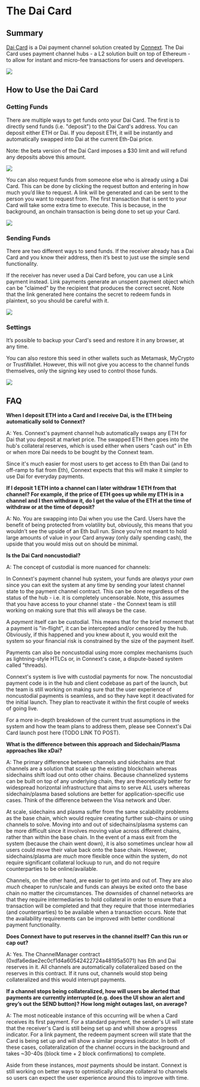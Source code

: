 # The Dai Card

## Summary

[Dai Card](https://daicard.io) is a Dai payment channel solution created by [Connext](https://connext.network/). The Dai Card uses  payment channel hubs - a L2 solution built on top of Ethereum - to allow for instant and micro-fee transactions for users and developers.

![](/assets/images/daicard_splash.png)

## How to Use the Dai Card

### Getting Funds

There are multiple ways to get funds onto your Dai Card. The first is to directly send funds (i.e. "deposit") to the Dai Card's address. You can deposit either ETH or Dai. If you deposit ETH, it will be instantly and automatically swapped into Dai at the current Eth-Dai price.

Note: the beta version of the Dai Card imposes a $30 limit and will refund any deposits above this amount.

![](/assets/images/daicard_deposit.png)

You can also request funds from someone else who is already using a Dai Card. This can be done by clicking the request button and entering in how much you’d like to request. A link will be generated and can be sent to the person you want to request from. The first transaction that is sent to your Card will take some extra time to execute. This is because, in the background, an onchain transaction is being done to set up your Card.

![](/assets/images/daicard_request.png)

### Sending Funds

There are two different ways to send funds. If the receiver already has a Dai Card and you know their address, then it’s best to just use the simple send functionality.

If the receiver has never used a Dai Card before, you can use a Link payment instead. Link payments generate an unspent payment object which can be "claimed" by the recipient that produces the correct secret. Note that the link generated here contains the secret to redeem funds in plaintext, so you should be careful with it.

![](/assets/images/daicard_send.png)

### Settings

It’s possible to backup your Card's seed and restore it in any browser, at any time. 

You can also restore this seed in other wallets such as Metamask, MyCrypto or TrustWallet. However, this will not give you access to the channel funds themselves, only the signing key used to control those funds.

![](/assets/images/daicard_settings.png)

## FAQ

**When I deposit ETH into a Card and I receive Dai, is the ETH being automatically sold to Connext?**

A: Yes. Connext's payment channel hub automatically swaps any ETH for Dai that you deposit at market price. The swapped ETH then goes into the hub's collateral reserves, which is used either when users "cash out" in Eth or when more Dai needs to be bought by the Connext team.

Since it's much easier for most users to get access to Eth than Dai (and to off-ramp to fiat from Eth), Connext expects that this will make it simpler to use Dai for everyday payments.

**If I deposit 1 ETH into a channel can I later withdraw 1 ETH from that channel? For example, if the price of ETH goes up while my ETH is in a channel and I then withdraw it, do I get the value of the ETH at the time of withdraw or at the time of deposit?**

A: No. You are swapping into Dai when you use the Card. Users have the benefit of being protected from volatility but, obviously, this means that you wouldn’t see the upside of an Eth bull run. Since you're not meant to hold large amounts of value in your Card anyway (only daily spending cash), the upside that you would miss out on should be minimal.

**Is the Dai Card noncustodial?**

A: The concept of custodial is more nuanced for channels:

In Connext's payment channel hub system, your funds are *always your own* since you can exit the system at any time by sending your latest channel state to the payment channel contract. This can be done regardless of the status of the hub - i.e. it is completely uncensorable. Note, this assumes that you have access to your channel state - the Connext team is still working on making sure that this will always be the case.

A *payment* itself can be custodial. This means that for the brief moment that a payment is "in-flight", it can be intercepted and/or censored by the hub. Obviously, if this happened and you knew about it, you would exit the system so your financial risk is constrained by the size of the payment itself.

Payments can also be noncustodial using more complex mechanisms (such as lightning-style HTLCs or, in Connext's case, a dispute-based system called "threads).

Connext's system is live with custodial payments for now. The noncustodial payment code is in the hub and client codebase as part of the launch, but the team is still working on making sure that the user experience of noncustodial payments is seamless, and so they have kept it deactivated for the initial launch. They plan to reactivate it within the first couple of weeks of going live.

For a more in-depth breakdown of the current trust assumptions in the system and how the team plans to address them, please see Connext's Dai Card launch post here (TODO LINK TO POST).

**What is the difference between this approach and Sidechain/Plasma approaches like xDai?**

A: The primary difference between channels and sidechains are that channels are a solution that scale up the existing blockchain whereas sidechains shift load out onto other chains. Because channelized systems can be built on top of any underlying chain, they are theoretically better for widespread horizontal infrastructure that aims to serve ALL users whereas sidechain/plasma based solutions are better for application-specific use cases. Think of the difference between the Visa network and Uber.

At scale, sidechains and plasma suffer from the same scalability problems as the base chain, which would require creating further sub-chains or using channels to solve. Moving into and out of sidechains/plasma systems can be more difficult since it involves moving value across different chains, rather than within the base chain. In the event of a mass exit from the system (because the chain went down), it is also sometimes unclear how all users could move their value back onto the base chain. However, sidechains/plasma are *much* more flexible once within the system, do not require significant collateral lockuup to run, and do not require counterparties to be online/available.

Channels, on the other hand, are easier to get into and out of. They are also *much* cheaper to run/scale and funds can always be exited onto the base chain no matter the circumstances. The downsides of channel networks are that they require intermediaries to hold collateral in order to ensure that a transaction will be completed and that they require that those intermediaries (and counterparties) to be available when a transaction occurs. Note that the availability requirements can be improved with better conditional payment functionality.

**Does Connext have to put reserves in the channel itself? Can this run or cap out?**

A: Yes. The ChannelManager contract (0xdfa6edae2ec0cf1d4a60542422724a48195a5071) has Eth and Dai reserves in it. All channels are automatically collateralized based on the reserves in this contract. If it runs out, channels would stop being collateralized and this would interrupt payments.

**If a channel stops being collateralized, how will users be alerted that payments are currently interrupted (e.g. does the UI show an alert and grey’s out the SEND button)? How long might outages last, on average?**

A: The most noticeable instance of this occurring will be when a Card receives its first payment. For a standard payment, the sender's UI will state that the receiver's Card is still being set up and whill show a progress indicator. For a link payment, the redeem payment screen will state that the Card is being set up and will show a similar progress indicator. In both of these cases, collateralization of the channel occurs in the background and takes ~30-40s (block time + 2 block confirmations) to complete.

Aside from these instances, *most* payments should be instant. Connext is still working on better ways to optmistically allocate collateral to channels so users can expect the user experience around this to improve with time.





